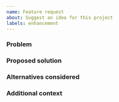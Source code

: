 ```yaml
---
name: Feature request
about: Suggest an idea for this project
labels: enhancement
---
```


### Problem

### Proposed solution

### Alternatives considered

### Additional context
